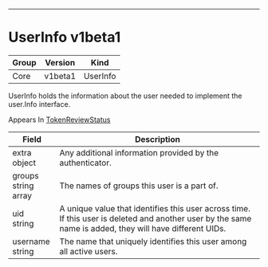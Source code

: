 

-----------
# UserInfo v1beta1



Group        | Version     | Kind
------------ | ---------- | -----------
Core | v1beta1 | UserInfo







UserInfo holds the information about the user needed to implement the user.Info interface.

<aside class="notice">
Appears In <a href="#tokenreviewstatus-v1beta1">TokenReviewStatus</a> </aside>

Field        | Description
------------ | -----------
extra <br /> object | Any additional information provided by the authenticator.
groups <br /> string array | The names of groups this user is a part of.
uid <br /> string | A unique value that identifies this user across time. If this user is deleted and another user by the same name is added, they will have different UIDs.
username <br /> string | The name that uniquely identifies this user among all active users.






